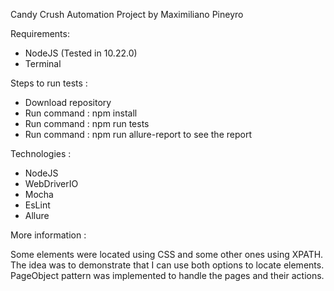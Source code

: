 Candy Crush Automation Project by Maximiliano Pineyro

Requirements: 
- NodeJS (Tested in 10.22.0)
- Terminal

Steps to run tests : 
- Download repository
- Run command : npm install
- Run command : npm run tests
- Run command : npm run allure-report to see the report

Technologies : 

- NodeJS
- WebDriverIO
- Mocha
- EsLint 
- Allure

More information : 

Some elements were located using CSS and some other ones using XPATH. The idea was to demonstrate that I can use both options to locate elements.
PageObject pattern was implemented to handle the pages and their actions.

